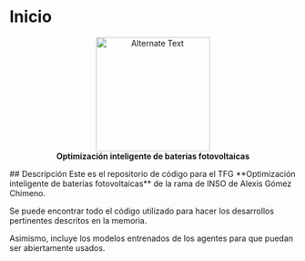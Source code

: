 # Inicio
<p align="center">
  <img src="https://github.com/AlexisGitHu/SmartMicrogrids/assets/56341573/208fa8eb-b56c-4d20-8602-f474344178a6" alt="Alternate Text" width="200" height="200">
  <br>
  <b>Optimización inteligente de baterías fotovoltaicas</b>
</p>
## Descripción
Este es el repositorio de código para el TFG **Optimización inteligente de baterías fotovoltaicas**  de la rama de INSO de Alexis Gómez Chimeno.

Se puede encontrar todo el código utilizado para hacer los desarrollos pertinentes descritos en la memoria.

Asimismo, incluye los modelos entrenados de los agentes para que puedan ser abiertamente usados.

